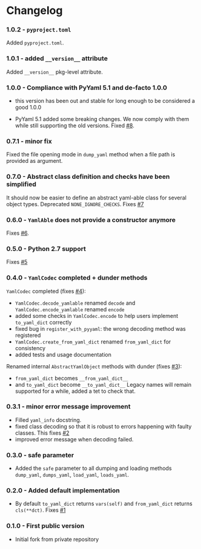 # Changelog

### 1.0.2 - `pyproject.toml`

Added `pyproject.toml`.

### 1.0.1 - added `__version__` attribute

Added `__version__` pkg-level attribute.

### 1.0.0 - Compliance with PyYaml 5.1 and de-facto 1.0.0

 * this version has been out and stable for long enough to be considered a good 1.0.0

 * PyYaml 5.1 added some breaking changes. We now comply with them while still supporting the old versions. Fixed [#8](https://github.com/smarie/python-yamlable/issues/8).

### 0.7.1 - minor fix

Fixed the file opening mode in `dump_yaml` method when a file path is provided as argument.

### 0.7.0 - Abstract class definition and checks have been simplified

It should now be easier to define an abstract yaml-able class for several object types.
Deprecated `NONE_IGNORE_CHECKS`. Fixes [#7](https://github.com/smarie/python-yamlable/issues/7)

### 0.6.0 - `YamlAble` does not provide a constructor anymore

Fixes [#6](https://github.com/smarie/python-yamlable/issues/6).

### 0.5.0 - Python 2.7 support

Fixes [#5](https://github.com/smarie/python-yamlable/issues/5)

### 0.4.0 - `YamlCodec` completed + dunder methods

`YamlCodec` completed (fixes [#4](https://github.com/smarie/python-yamlable/issues/4)):
 - `YamlCodec.decode_yamlable` renamed `decode` and `YamlCodec.encode_yamlable` renamed `encode`
 - added some checks in `YamlCodec.encode` to help users implement `to_yaml_dict` correctly
 - fixed bug in `register_with_pyyaml`: the wrong decoding method was registered
 - `YamlCodec.create_from_yaml_dict` renamed `from_yaml_dict` for consistency
 - added tests and usage documentation
 
Renamed internal `AbstractYamlObject` methods with dunder (fixes [#3](https://github.com/smarie/python-yamlable/issues/3)): 
 - `from_yaml_dict` becomes `__from_yaml_dict__` 
 - and `to_yaml_dict` become `__to_yaml_dict__`
Legacy names will remain supported for a while, added a tet to check that.


### 0.3.1 - minor error message improvement

 * Filled `yaml_info` docstring.
 * fixed class decoding so that it is robust to errors happening with faulty classes. This fixes [#2](https://github.com/smarie/python-yamlable/issues/2)
 * improved error message when decoding failed.

### 0.3.0 - safe parameter

 * Added the `safe` parameter to all dumping and loading methods `dump_yaml`, `dumps_yaml`, `load_yaml`, `loads_yaml`.

### 0.2.0 - Added default implementation

 * By default `to_yaml_dict` returns `vars(self)` and `from_yaml_dict` returns `cls(**dct)`. Fixes [#1](https://github.com/smarie/python-yamlable/issues/1)

### 0.1.0 - First public version

 * Initial fork from private repository
